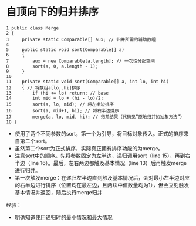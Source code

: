 # 自顶向下的归并排序
```
1 public class Merge
2 { 
3     private static Comparable[] aux; // 归并所需的辅助数组
4 
5     public static void sort(Comparable[] a)
6     { 
7         aux = new Comparable[a.length]; // 一次性分配空间
8         sort(a, 0, a.length - 1); 
9     }
10
11    private static void sort(Comparable[] a, int lo, int hi) 
12    { // 将数组a[lo..hi]排序
13        if (hi <= lo) return; // base
14        int mid = lo + (hi - lo)/2; 
15        sort(a, lo, mid); // 将左半边排序
16        sort(a, mid+1, hi); // 将右半边排序
17        merge(a, lo, mid, hi); // 归并结果（代码见“原地归并的抽象方法”）
18 }
```
- 使用了两个不同参数的sort，第一个为引导，将目标对象传入。正式的排序来自第二个sort。
- 虽然第二个sort为正式排序，实际真正拥有排序功能的为merge。
- 注意sort中的顺序。先将参数固定为左半边，递归调用sort（line 15），再到右半边（line 16）。最后，左右两边都触及基本情况（line 13）后再触发merge进行归并。
- 第一次触发merge：在递归左半边直到触及基本情况后，会对最小左半边对应的右半边进行排序（位置均在最左边，且两块中值数量均为1），但会立刻触发基本情况并返回，随后执行merge归并

经验：
- 明确知道使用递归时的最小情况和最大情况

